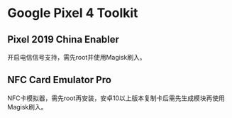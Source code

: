 # Google Pixel 4 Toolkit
## Pixel 2019 China Enabler
开启电信信号支持，需先root并使用Magisk刷入。
## NFC Card Emulator Pro
NFC卡模拟器，需先root再安装，安卓10以上版本复制卡后需先生成模块再使用Magisk刷入。
